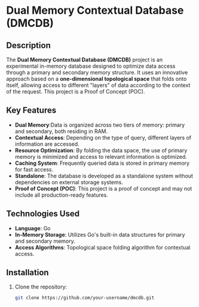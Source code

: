# Dual Memory Contextual Database (DMCDB)

## Description
The **Dual Memory Contextual Database (DMCDB)** project is an experimental in-memory database designed to optimize data access through a primary and secondary memory structure. It uses an innovative approach based on a **one-dimensional topological space** that folds onto itself, allowing access to different "layers" of data according to the context of the request. This project is a Proof of Concept (POC).

## Key Features
- **Dual Memory**:Data is organized across two tiers of memory: primary and secondary, both residing in RAM.
- **Contextual Access**: Depending on the type of query, different layers of information are accessed.
- **Resource Optimization**: By folding the data space, the use of primary memory is minimized and access to relevant information is optimized.
- **Caching System**: Frequently queried data is stored in primary memory for fast access.
- **Standalone**: The database is developed as a standalone system without dependencies on external storage systems. 
- **Proof of Concept (POC)**: This project is a proof of concept and may not include all production-ready features.

## Technologies Used
- **Language**: Go
- **In-Memory Storage**: Utilizes Go's built-in data structures for primary and secondary memory.
- **Access Algorithms**: Topological space folding algorithm for contextual access.

## Installation
1. Clone the repository:
   ```bash
   git clone https://github.com/your-username/dmcdb.git
